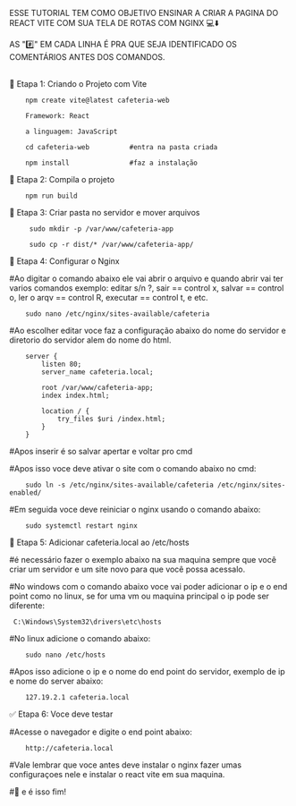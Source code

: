 ESSE TUTORIAL TEM COMO OBJETIVO ENSINAR A CRIAR A PAGINA DO REACT VITE COM SUA TELA DE ROTAS COM NGINX 💻​​⬇️​     

 AS "#️⃣" EM CADA LINHA É PRA QUE SEJA IDENTIFICADO OS COMENTÁRIOS ANTES DOS COMANDOS.

 ​​  
   📁 Etapa 1: Criando o Projeto com Vite

        npm create vite@latest cafeteria-web

        Framework: React
    
        a linguagem: JavaScript

        cd cafeteria-web          #entra na pasta criada

        npm install               #faz a instalação

   
   📁 Etapa 2: Compila o projeto

        npm run build

   
   📁 Etapa 3: Criar pasta no servidor e mover arquivos

         sudo mkdir -p /var/www/cafeteria-app

         sudo cp -r dist/* /var/www/cafeteria-app/


   📁 Etapa 4: Configurar o Nginx 

   #Ao digitar o comando abaixo ele vai abrir o arquivo e quando abrir vai ter varios comandos exemplo: editar s/n ?, sair == control x, salvar == control o, ler o arqv == control  R, executar == control t, e etc.
     

        sudo nano /etc/nginx/sites-available/cafeteria

    

   #Ao escolher editar voce faz a configuração abaixo do nome do servidor e diretorio do servidor alem do nome do html.
        
        
        server {
            listen 80;
            server_name cafeteria.local;

            root /var/www/cafeteria-app;
            index index.html;

            location / {
                try_files $uri /index.html;
            }
        }     

        
   #Apos inserir é so salvar apertar e voltar pro cmd 
 

   #Apos isso voce deve ativar o site com o comando abaixo no cmd:

        sudo ln -s /etc/nginx/sites-available/cafeteria /etc/nginx/sites-enabled/

        
   #Em seguida voce deve reiniciar o nginx usando o comando abaixo:

        sudo systemctl restart nginx


  
  📁 Etapa 5: Adicionar cafeteria.local ao /etc/hosts  
  
  #é necessário fazer o exemplo abaixo na sua maquina sempre que você criar um servidor e um site novo para que você possa acessalo.

  #No windows com o comando abaixo voce vai poder adicionar o ip e o end point como no linux, se for uma vm ou maquina principal o ip pode ser diferente:
        
     C:\Windows\System32\drivers\etc\hosts
    

  #No linux adicione o comando abaixo:
        
        sudo nano /etc/hosts

  #Apos isso adicione o ip e o nome do end point do servidor, exemplo de ip e nome do server abaixo:

        127.19.2.1 cafeteria.local

    
 ✅ Etapa 6: Voce deve testar

  #Acesse o navegador e digite o end point abaixo:

        http://cafeteria.local
        

  #Vale lembrar que voce antes deve instalar o nginx fazer umas configuraçoes nele e instalar o react vite em sua maquina.

    
  #🏁 e é isso fim!
